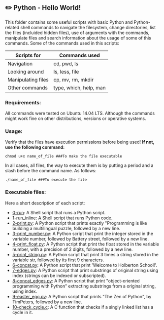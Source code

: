 ## :pencil2: Python - Hello World!
This folder contains some useful scripts with basic Python and Python-related shell commands  to navigate the filesystem, change directories, list the files (incluided hidden files), use of arguments with the commands, manipulate files and search information about the usage of some of this commands. Some of the commands used in this scripts:

| Scripts for |Commands used|
|--|--|
| Navigation | cd, pwd, ls | 
| Looking around | ls, less, file |
| Manipulating files | cp, mv, rm, mkdir|
| Other commands | type, which, help, man |

### Requirements:
All commands were tested on Ubuntu 14.04 LTS. Although the commands might work fine on other distributions, versions or operative systems.

### Usage:
Verify that the files have execution permissions before being used! **If not, use the following command:**

    chmod u+x name_of_file ###To make the file executable

In all cases, all files, the way to execute them is by putting a period and a slash before the command name. As follows:

    ./name_of_file ###To execute the file

### Executable files:

Here a short description of each script:
+ [0-run](https://github.com/dmhenaopa/holbertonschool-higher_level_programming/blob/master/0x00-python-hello_world/0-run): A Shell script that runs a Python script.
+ [1-run_inline](https://github.com/dmhenaopa/holbertonschool-higher_level_programming/blob/master/0x00-python-hello_world/1-run_inline): A Shell script that runs Python code.
+ [2-print.py](https://github.com/dmhenaopa/holbertonschool-higher_level_programming/blob/master/0x00-python-hello_world/2-print.py): A Python script that prints exactly "Programming is like building a multilingual puzzle, followed by a new line.
+ [3-print_number.py](https://github.com/dmhenaopa/holbertonschool-higher_level_programming/blob/master/0x00-python-hello_world/3-print_number.py): A Python script that print the integer stored in the variable number, followed by Battery street, followed by a new line.
+ [4-print_float.py](https://github.com/dmhenaopa/holbertonschool-higher_level_programming/blob/master/0x00-python-hello_world/4-print_float.py): A Python script that print the float stored in the variable number, with a precision of 2 digits, followed by a new line. 
+ [5-print_string.py](https://github.com/dmhenaopa/holbertonschool-higher_level_programming/blob/master/0x00-python-hello_world/5-print_string.py): A Python script that print 3 times a string stored in the variable str, followed by its first 9 characters.
+ [6-concat.py](https://github.com/dmhenaopa/holbertonschool-higher_level_programming/blob/master/0x00-python-hello_world/6-concat.py): A Python script that print 'Welcome to Holberton School!'.
+ [7-edges.py](https://github.com/dmhenaopa/holbertonschool-higher_level_programming/blob/master/0x00-python-hello_world/7-edges.py): A Python script that print substrings of original string using index (strings can be indexed or subscripted).
+ [8-concat_edges.py](https://github.com/dmhenaopa/holbertonschool-higher_level_programming/blob/master/0x00-python-hello_world/8-concat_edges.py): A Python script that print "object-oriented programming with Python" extracting substrings from a original string, using index.
+ [9-easter_egg.py](https://github.com/dmhenaopa/holbertonschool-higher_level_programming/blob/master/0x00-python-hello_world/9-easter_egg.py): A Python script that prints "The Zen of Python", by TimPeters, followed by a new line.
+ [10-check_cycle.c](https://github.com/dmhenaopa/holbertonschool-higher_level_programming/blob/master/0x00-python-hello_world/10-check_cycle.c): A C function that checks if a singly linked list has a cycle in it.
<!--stackedit_data:
eyJoaXN0b3J5IjpbMTY0NzUwOTUyNF19
-->
